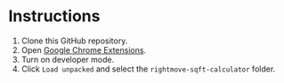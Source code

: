 # Instructions

1. Clone this GitHub repository.
2. Open [Google Chrome Extensions](chrome://extensions/).
3. Turn on developer mode.
4. Click `Load unpacked` and select the `rightmove-sqft-calculator` folder.  